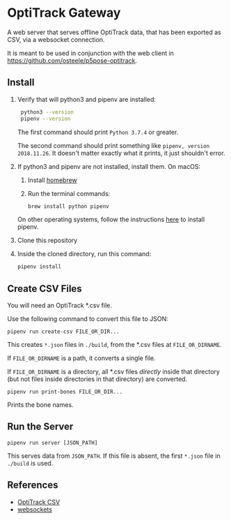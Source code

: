 # OptiTrack Gateway

A web server that serves offline OptiTrack data, that has been exported as CSV,
via a websocket connection.

It is meant to be used in conjunction with the web client in
<https://github.com/osteele/p5pose-optitrack>.

## Install

1. Verify that will python3 and pipenv are installed:

   ```sh
    python3 --version
    pipenv --version
    ```

    The first command should print `Python 3.7.4` or greater.

    The second command should print something like `pipenv, version 2018.11.26`.
    It doesn't matter exactly what it prints, it just shouldn't error.

2. If python3 and pipenv are not installed, install them. On macOS:

   1. Install [homebrew](https://brew.sh)
   2. Run the terminal commands:

      ```sh
      brew install python pipenv
      ```

   On other operating systems, follow the instructions
   [here](https://pipenv.kennethreitz.org/en/latest/) to install pipenv.

3. Clone this repository
4. Inside the cloned directory, run this command:

   ```sh
   pipenv install
   ```

## Create CSV Files

You will need an OptiTrack *.csv file.

Use the following command to convert this file to JSON:

`pipenv run create-csv FILE_OR_DIR...`

This creates `*.json` files in `./build`, from the *.csv files at
`FILE_OR_DIRNAME`.

If `FILE_OR_DIRNAME` is a path, it converts a single file.

If `FILE_OR_DIRNAME` is a directory, all *.csv files *directly* inside that
directory (but not files inside directories in that directory) are converted.

`pipenv run print-bones FILE_OR_DIR...`

Prints the bone names.

## Run the Server

`pipenv run server [JSON_PATH]`

This serves data from `JSON_PATH`. If this file is absent, the first `*.json`
file in `./build` is used.

## References

* [OptiTrack CSV](https://v21.wiki.optitrack.com/index.php?title=Data_Export:_CSV)
* [websockets](https://websockets.readthedocs.io/en/stable/)
